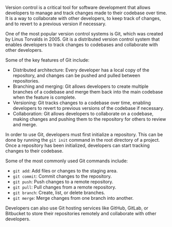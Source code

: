 
Version control is a critical tool for software development that allows developers to manage and track changes made to their codebase over time. It is a way to collaborate with other developers, to keep track of changes, and to revert to a previous version if necessary.

One of the most popular version control systems is Git, which was created by Linus Torvalds in 2005. Git is a distributed version control system that enables developers to track changes to codebases and collaborate with other developers.

Some of the key features of Git include:

-   Distributed architecture: Every developer has a local copy of the repository, and changes can be pushed and pulled between repositories.
-   Branching and merging: Git allows developers to create multiple branches of a codebase and merge them back into the main codebase when the feature is complete.
-   Versioning: Git tracks changes to a codebase over time, enabling developers to revert to previous versions of the codebase if necessary.
-   Collaboration: Git allows developers to collaborate on a codebase, making changes and pushing them to the repository for others to review and merge.

In order to use Git, developers must first initialize a repository. This can be done by running the `git init` command in the root directory of a project. Once a repository has been initialized, developers can start tracking changes to their codebase.

Some of the most commonly used Git commands include:

-   `git add`: Add files or changes to the staging area.
-   `git commit`: Commit changes to the repository.
-   `git push`: Push changes to a remote repository.
-   `git pull`: Pull changes from a remote repository.
-   `git branch`: Create, list, or delete branches.
-   `git merge`: Merge changes from one branch into another.

Developers can also use Git hosting services like GitHub, GitLab, or Bitbucket to store their repositories remotely and collaborate with other developers.